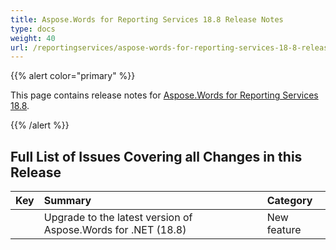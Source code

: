 ```yaml
---
title: Aspose.Words for Reporting Services 18.8 Release Notes
type: docs
weight: 40
url: /reportingservices/aspose-words-for-reporting-services-18-8-release-notes/
---
```


{{% alert color="primary" %}} 

This page contains release notes for [Aspose.Words for Reporting Services 18.8](https://downloads.aspose.com/words/reportingservices/new-releases/aspose.word-for-reporting-services-18.8-\(msi\)/).

{{% /alert %}} 

## **Full List of Issues Covering all Changes in this Release**

|Key|Summary|Category|
| :- | :- | :- |
| |Upgrade to the latest version of Aspose.Words for .NET (18.8)|New feature|


